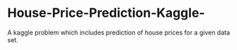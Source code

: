 # House-Price-Prediction-Kaggle-
A kaggle problem which includes prediction of house prices for a given data set.
